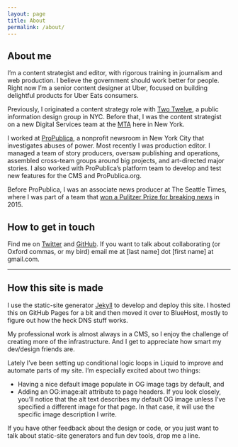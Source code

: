 ```yaml
---
layout: page
title: About
permalink: /about/
---
```


## About me

I’m a content strategist and editor, with rigorous training in journalism and web production. I believe the government should work better for people. Right now I’m a senior content designer at Uber, focused on building delightful products for Uber Eats consumers.

Previously, I originated a content strategy role with [Two Twelve](http://www.twotwelve.com/), a public information design group in NYC. Before that, I was the content strategist on a new Digital Services team at the [MTA](https://new.mta.info/) here in New York.

I worked at [ProPublica](https://www.propublica.org), a nonprofit newsroom in New York City that investigates abuses of power. Most recently I was production editor. I managed a team of story producers, oversaw publishing and operations, assembled cross-team groups around big projects, and art-directed major stories. I also worked with ProPublica’s platform team to develop and test new features for the CMS and ProPublica.org.

Before ProPublica, I was an associate news producer at The Seattle Times, where I was part of a team that [won a Pulitzer Prize for breaking news](https://www.pulitzer.org/winners/seattle-times-staff) in 2015.

## How to get in touch

Find me on [Twitter](https://twitter.com/hannahsbirch) and [GitHub](https://github.com/hannah-birch). If you want to talk about collaborating (or Oxford commas, or my bird) email me at [last name] dot [first name] at gmail.com.

<hr />

## How this site is made

I use the static-site generator [Jekyll](https://jekyllrb.com/) to develop and deploy this site. I hosted this on GitHub Pages for a bit and then moved it over to BlueHost, mostly to figure out how the heck DNS stuff works.

My professional work is almost always in a CMS, so I enjoy the challenge of creating more of the infrastructure. And I get to appreciate how smart my dev/design friends are.

Lately I’ve been setting up conditional logic loops in Liquid to improve and automate parts of my site. I’m especially excited about two things:
- Having a nice default image populate in OG image tags by default, and
- Adding an OG:image:alt attribute to page headers. If you look closely, you’ll notice that the alt text describes my default OG image unless I’ve specified a different image for that page. In that case, it will use the specific image description I write.

If you have other feedback about the design or code, or you just want to talk about static-site generators and fun dev tools, drop me a line.
